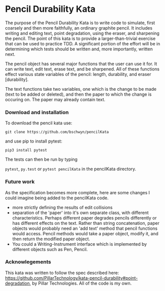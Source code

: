 # Pencil Durability Kata

The purpose of the Pencil Durability Kata is to write code to simulate, first coarsely and then more faithfully, an ordinary graphite pencil. It includes writing and editing text, point degradation, using the eraser, and sharpening the pencil. The point of this kata is to provide a larger-than-trivial exercise that can be used to practice TDD. A significant portion of the effort will be in determining which tests should be written and, more importantly, written next.

The pencil object has several major functions that the user can use it for. It can write text, edit text, erase text, and be sharpened. All of these functions effect various state variables of the pencil: length, durability, and eraser [durability].

The text functions take two variables, one which is the change to be made (text to be added or deleted), and then the paper to which the change is occuring on. The paper may already contain text.

### Download and installation

To download the pencil kata use:

```git clone https://github.com/bschwyn/pencilKata```

and use pip to install pytest:

```pip3 install pytest```

The tests can then be run by typing

```pytest```, ```py.test``` or ```pytest pencilKata``` in the pencilKata directory.

### Future work

As the specification becomes more complete, here are some changes I could imagine being added to the pencilKata code.
- more strictly defining the results of edit collisions
- separation of the 'paper' into it's own separate class, with different characteristics. Perhaps different paper degrades pencils differently or has different effects on the text. Rather than string concatenation, paper objects would probably need an 'add text' method that pencil functions would access. Pencil methods would take a paper object, modify it, and then return the modified paper object.
- You could a Writing-Instrument interface which is implemented by different objects such as Pen, Pencil.

### Acknowlegements

This kata was written to follow the spec described here: https://github.com/PillarTechnology/kata-pencil-durability#point-degradation, by Pillar Technologies. All of the code is my own.
